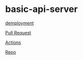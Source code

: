 # basic-api-server

[demployment](https://emran-basic-api-server.herokuapp.com/)

[Pull Request](https://github.com/emranaloul/basic-api-server/pull/1)

[Actions](https://github.com/emranaloul/basic-api-server/actions)

[Repo](https://github.com/emranaloul/basic-api-server)

